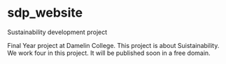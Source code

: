 # sdp_website
Sustainability development project

Final Year project at Damelin College. This project is about Suistainability. We work four in this project. It will be published soon in a free domain. 
